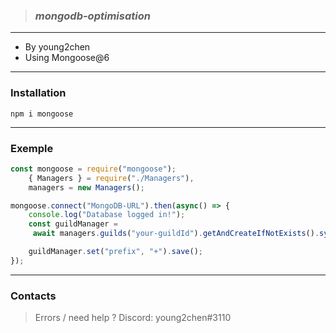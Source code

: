 > ### **_mongodb-optimisation_**

---

- By young2chen
- Using Mongoose@6

---

### **Installation**

```
npm i mongoose
```

---

### **Exemple**

```js
const mongoose = require("mongoose");
    { Managers } = require("./Managers"),
	managers = new Managers();

mongoose.connect("MongoDB-URL").then(async() => {
	console.log("Database logged in!");
    const guildManager =
     await managers.guilds("your-guildId").getAndCreateIfNotExists().sync();

    guildManager.set("prefix", "+").save();
});

```

---

### **Contacts**

> Errors / need help ? Discord: young2chen#3110

